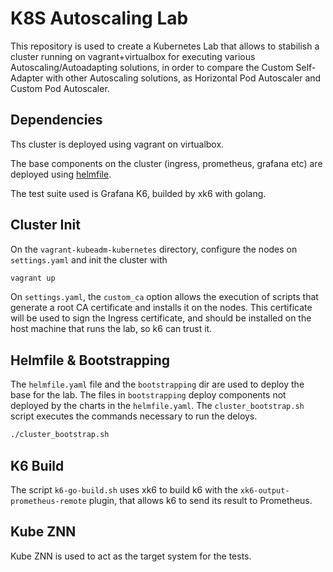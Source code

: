 # K8S Autoscaling Lab

This repository is used to create a Kubernetes Lab that allows to stabilish a cluster running on vagrant+virtualbox for executing various Autoscaling/Autoadapting solutions, in order to compare the Custom Self-Adapter with other Autoscaling solutions, as Horizontal Pod Autoscaler and Custom Pod Autoscaler.

## Dependencies

Ths cluster is deployed using vagrant on virtualbox.

The base components on the cluster (ingress, prometheus, grafana etc) are deployed using [helmfile](https://github.com/helmfile/helmfile).

The test suite used is Grafana K6, builded by xk6 with golang.

## Cluster Init

On the `vagrant-kubeadm-kubernetes` directory, configure the nodes on `settings.yaml` and init the cluster with

```bash
vagrant up
```

On `settings.yaml`, the `custom_ca` option allows the execution of scripts that generate a root CA certificate and installs it on the nodes. This certificate will be used to sign the Ingress certificate, and should be installed on the host machine that runs the lab, so k6 can trust it.

## Helmfile & Bootstrapping

The `helmfile.yaml` file and the `bootstrapping` dir are used to deploy the base for the lab. The files in `bootstrapping` deploy components not deployed by the charts in the `helmfile.yaml`. The `cluster_bootstrap.sh` script executes the commands necessary to run the deloys.

```bash
./cluster_bootstrap.sh
```

## K6 Build

The script `k6-go-build.sh` uses xk6 to build k6 with the `xk6-output-prometheus-remote` plugin, that allows k6 to send its result to Prometheus.

## Kube ZNN

Kube ZNN is used to act as the target system for the tests.
